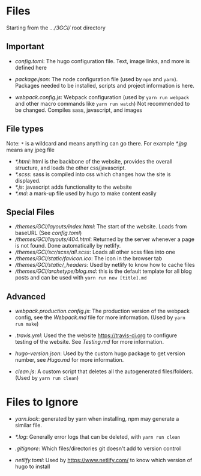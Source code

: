 # Files
Starting from the *.../3GCI/* root directory

## Important

- *config.toml*: The hugo configuration file. Text, image links, and more is defined here

- *package.json*: The node configuration file (used by `npm` and `yarn`). Packages needed to be installed, scripts and project information is here.

- *webpack.config.js*: Webpack configuration (used by `yarn run webpack` and other macro commands like `yarn run watch`) Not recommended to be changed. Compiles sass, javascript, and images

## File types
Note: `*` is a wildcard and means anything can go there. For example *\*.jpg* means any jpeg file

- *\*.html*: html is the backbone of the website, provides the overall structure, and loads the other css/javascript.
- *\*.scss*: sass is compiled into css which changes how the site is displayed.
- *\*.js*: javascript adds functionality to the website
- *\*.md*: a mark-up file used by hugo to make content easily

## Special Files

- */themes/GCI/layouts/index.html*: The start of the website. Loads from baseURL (See *config.toml*)
- */themes/GCI/layouts/404.html*: Returned by the server whenever a page is not found. Done automatically by netlify.
- */themes/GCI/scr/scss/all.scss*: Loads all other scss files into one
- */themes/GCI/static/favicon.ico*: The icon in the browser tab
- */themes/GCI/static/_headers*: Used by netlify to know how to cache files 
- */themes/GCI/archetype/blog.md*: this is the default template for all blog posts and can be used with ```yarn run new [title].md``` 

## Advanced

- *webpack.production.config.js*: The production version of the webpack config, see the *Webpack.md* file for more information. (Used by `yarn run make`)

- *.travis.yml*: Used the the website https://travis-ci.org to configure testing of the website. See *Testing.md* for more information.

- *hugo-version.json*: Used by the custom hugo package to get version number, see *Hugo.md* for more information.

- *clean.js*: A custom script that deletes all the autogenerated files/folders. (Used by `yarn run clean`)



# Files to Ignore

- *yarn.lock*: generated by yarn when installing, npm may generate a similar file.

- *\*.log*: Generally error logs that can be deleted, with `yarn run clean`

- *.gitignore*: Which files/directories git doesn't add to version control

- *netlify.toml*: Used by https://www.netlify.com/ to know which version of hugo to install